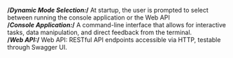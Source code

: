 **/*Dynamic Mode Selection:*/**  At startup, the user is prompted to select between running the console application or the Web API  
**/*Console Application:*/**     A command-line interface that allows for interactive tasks, data manipulation, and direct feedback from the terminal.  
**/*Web API:*/**                 Web API: RESTful API endpoints accessible via HTTP, testable through Swagger UI.  
